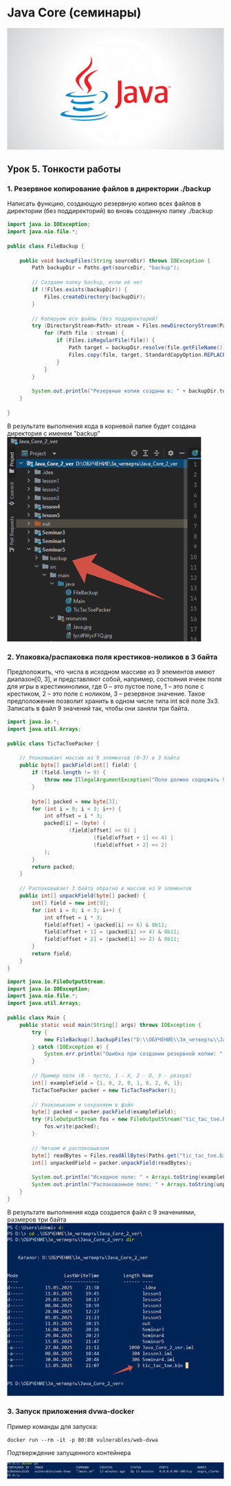 # Java Core (семинары)  
![logo java](src/main/resources/Java.jpg)
## Урок 5. Тонкости работы

### 1. Резервное копирование файлов в директории ./backup
Написать функцию, создающую резервную копию всех файлов в директории
(без поддиректорий) во вновь созданную папку ./backup
```java
import java.io.IOException;
import java.nio.file.*;

public class FileBackup {

    public void backupFiles(String sourceDir) throws IOException {
        Path backupDir = Paths.get(sourceDir, "backup");

        // Создаем папку backup, если её нет
        if (!Files.exists(backupDir)) {
            Files.createDirectory(backupDir);
        }

        // Копируем все файлы (без поддиректорий)
        try (DirectoryStream<Path> stream = Files.newDirectoryStream(Paths.get(sourceDir))) {
            for (Path file : stream) {
                if (Files.isRegularFile(file)) {
                    Path target = backupDir.resolve(file.getFileName());
                    Files.copy(file, target, StandardCopyOption.REPLACE_EXISTING);
                }
            }
        }

        System.out.println("Резервные копии созданы в: " + backupDir.toAbsolutePath());
    }

}
```
В результате выполнения кода в корневой папке будет создана директория с именем "backup"
![task1_screen](src\main\resources\Task1_screen_backup.png)


### 2. Упаковка/распаковка поля крестиков-ноликов в 3 байта
Предположить, что числа в исходном массиве из 9 элементов имеют диапазон[0, 3], и представляют собой, например, состояния ячеек поля для игры в крестикинолики,
где 0 – это пустое поле, 1 – это поле с крестиком, 2 – это поле с ноликом, 3 – резервное значение. Такое предположение позволит хранить в одном числе типа int всё поле 3х3.
Записать в файл 9 значений так, чтобы они заняли три байта.
```java
import java.io.*;
import java.util.Arrays;

public class TicTacToePacker {

    // Упаковывает массив из 9 элементов (0-3) в 3 байта
    public byte[] packField(int[] field) {
        if (field.length != 9) {
            throw new IllegalArgumentException("Поле должно содержать 9 элементов");
        }

        byte[] packed = new byte[3];
        for (int i = 0; i < 3; i++) {
            int offset = i * 3;
            packed[i] = (byte) (
                    (field[offset] << 6) |
                            (field[offset + 1] << 4) |
                            (field[offset + 2] << 2)
            );
        }
        return packed;
    }

    // Распаковывает 3 байта обратно в массив из 9 элементов
    public int[] unpackField(byte[] packed) {
        int[] field = new int[9];
        for (int i = 0; i < 3; i++) {
            int offset = i * 3;
            field[offset] = (packed[i] >> 6) & 0b11;
            field[offset + 1] = (packed[i] >> 4) & 0b11;
            field[offset + 2] = (packed[i] >> 2) & 0b11;
        }
        return field;
    }
}
```
````java
import java.io.FileOutputStream;
import java.io.IOException;
import java.nio.file.*;
import java.util.Arrays;

public class Main {
    public static void main(String[] args) throws IOException {
        try {
            new FileBackup().backupFiles("D:\\ОБУЧЕНИЕ\\3я_четверть\\Java_Core_2_ver\\Seminar5"); // Текущая директория
        } catch (IOException e) {
            System.err.println("Ошибка при создании резервной копии: " + e.getMessage());
        }

        // Пример поля (0 - пусто, 1 - X, 2 - O, 3 - резерв)
        int[] exampleField = {1, 0, 2, 0, 1, 0, 2, 0, 1};
        TicTacToePacker packer = new TicTacToePacker();

        // Упаковываем и сохраняем в файл
        byte[] packed = packer.packField(exampleField);
        try (FileOutputStream fos = new FileOutputStream("tic_tac_toe.bin")) {
            fos.write(packed);
        }

        // Читаем и распаковываем
        byte[] readBytes = Files.readAllBytes(Paths.get("tic_tac_toe.bin"));
        int[] unpackedField = packer.unpackField(readBytes);

        System.out.println("Исходное поле: " + Arrays.toString(exampleField));
        System.out.println("Распакованное поле: " + Arrays.toString(unpackedField));
    }
}
````
В результате выполнения кода  создается файл с 9 значениями, размеров три байта
![tic-tac-3byte](src/main/resources/tic-tac-3byte.png)

### 3. Запуск приложения dvwa-docker
Пример команды для запуска:
````shell
docker run --rm -it -p 80:80 vulnerables/web-dvwa
````
Подтверждение запущенного контейнера

![docker](src/main/resources/docker.png)